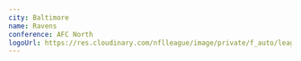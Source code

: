 ```yaml
---
city: Baltimore
name: Ravens
conference: AFC North
logoUrl: https://res.cloudinary.com/nflleague/image/private/f_auto/league/ucsdijmddsqcj1i9tddd
---
```

